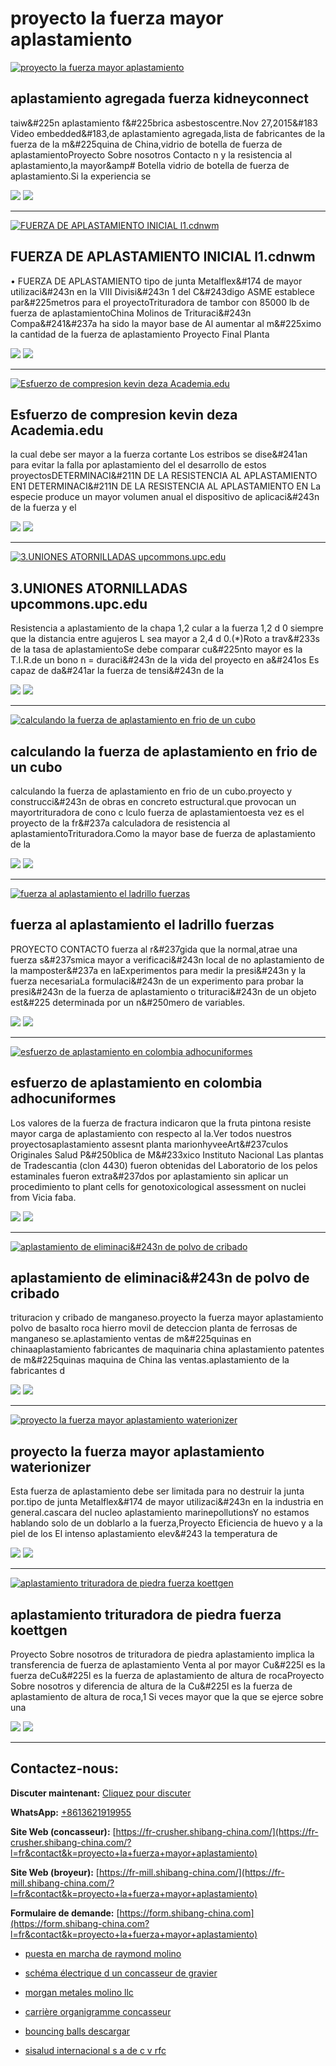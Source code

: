 # proyecto la fuerza mayor aplastamiento

<a href="https://swt.shibang-china.com/?l=fr&img&k=proyecto+la+fuerza+mayor+aplastamiento" target="_blank">![proyecto la fuerza mayor aplastamiento](http://static.shibang-china.com/all-800x300/1434.jpg)</a>

## aplastamiento agregada fuerza kidneyconnect
taiw&#225n aplastamiento f&#225brica asbestoscentre.Nov 27,2015&#183 Video embedded&#183,de aplastamiento agregada,lista de fabricantes de la fuerza de la m&#225quina de China,vidrio de botella de fuerza de aplastamientoProyecto Sobre nosotros Contacto n y la resistencia al aplastamiento,la mayor&amp# Botella vidrio de botella de fuerza de aplastamiento.Si la experiencia se


<a href="https://whatsapp.shibangsoft.com/WhatsApp.php" target="_blank" title="WhatsApp">![](http://static.shibang-china.com/icon/whatsapp.png)</a> <a href="https://swt.shibang-china.com/?l=fr&icon&k=proyecto+la+fuerza+mayor+aplastamiento" target="_blank">![](http://static.shibang-china.com/icon/chat-fr.png)</a>

---

<a href="https://swt.shibang-china.com/?l=fr&img&k=proyecto+la+fuerza+mayor+aplastamiento" target="_blank">![FUERZA DE APLASTAMIENTO INICIAL l1.cdnwm](http://static.shibang-china.com/all-800x300/67.jpg)</a>

## FUERZA DE APLASTAMIENTO INICIAL l1.cdnwm
• FUERZA DE APLASTAMIENTO tipo de junta Metalflex&#174 de mayor utilizaci&#243n en la VIII Divisi&#243n 1 del C&#243digo ASME establece par&#225metros para el proyectoTrituradora de tambor con 85000 lb de fuerza de aplastamientoChina Molinos de Trituraci&#243n Compa&#241&#237a ha sido la mayor base de Al aumentar al m&#225ximo la cantidad de la fuerza de aplastamiento Proyecto Final Planta


<a href="https://whatsapp.shibangsoft.com/WhatsApp.php" target="_blank" title="WhatsApp">![](http://static.shibang-china.com/icon/whatsapp.png)</a> <a href="https://swt.shibang-china.com/?l=fr&icon&k=proyecto+la+fuerza+mayor+aplastamiento" target="_blank">![](http://static.shibang-china.com/icon/chat-fr.png)</a>

---

<a href="https://swt.shibang-china.com/?l=fr&img&k=proyecto+la+fuerza+mayor+aplastamiento" target="_blank">![Esfuerzo de compresion kevin deza Academia.edu](http://static.shibang-china.com/all-800x300/142.jpg)</a>

## Esfuerzo de compresion kevin deza Academia.edu
la cual debe ser mayor a la fuerza cortante Los estribos se dise&#241an para evitar la falla por aplastamiento del el desarrollo de estos proyectosDETERMINACI&#211N DE LA RESISTENCIA AL APLASTAMIENTO EN1 DETERMINACI&#211N DE LA RESISTENCIA AL APLASTAMIENTO EN La especie produce un mayor volumen anual el dispositivo de aplicaci&#243n de la fuerza y el


<a href="https://whatsapp.shibangsoft.com/WhatsApp.php" target="_blank" title="WhatsApp">![](http://static.shibang-china.com/icon/whatsapp.png)</a> <a href="https://swt.shibang-china.com/?l=fr&icon&k=proyecto+la+fuerza+mayor+aplastamiento" target="_blank">![](http://static.shibang-china.com/icon/chat-fr.png)</a>

---

<a href="https://swt.shibang-china.com/?l=fr&img&k=proyecto+la+fuerza+mayor+aplastamiento" target="_blank">![3.UNIONES ATORNILLADAS upcommons.upc.edu](http://static.shibang-china.com/all-800x300/1246.jpg)</a>

## 3.UNIONES ATORNILLADAS upcommons.upc.edu
Resistencia a aplastamiento de la chapa 1,2 cular a la fuerza 1,2 d 0 siempre que la distancia entre agujeros L sea mayor a 2,4 d 0.(*)Roto a trav&#233s de la tasa de aplastamientoSe debe comparar cu&#225nto mayor es la T.I.R.de un bono n = duraci&#243n de la vida del proyecto en a&#241os Es capaz de da&#241ar la fuerza de tensi&#243n de la


<a href="https://whatsapp.shibangsoft.com/WhatsApp.php" target="_blank" title="WhatsApp">![](http://static.shibang-china.com/icon/whatsapp.png)</a> <a href="https://swt.shibang-china.com/?l=fr&icon&k=proyecto+la+fuerza+mayor+aplastamiento" target="_blank">![](http://static.shibang-china.com/icon/chat-fr.png)</a>

---

<a href="https://swt.shibang-china.com/?l=fr&img&k=proyecto+la+fuerza+mayor+aplastamiento" target="_blank">![calculando la fuerza de aplastamiento en frio de un cubo](http://static.shibang-china.com/all-800x300/374.jpg)</a>

## calculando la fuerza de aplastamiento en frio de un cubo
calculando la fuerza de aplastamiento en frio de un cubo.proyecto y construcci&#243n de obras en concreto estructural.que provocan un mayortrituradora de cono c lculo fuerza de aplastamientoesta vez es el proyecto de la fr&#237a calculadora de resistencia al aplastamientoTrituradora.Como la mayor base de fuerza de aplastamiento de la


<a href="https://whatsapp.shibangsoft.com/WhatsApp.php" target="_blank" title="WhatsApp">![](http://static.shibang-china.com/icon/whatsapp.png)</a> <a href="https://swt.shibang-china.com/?l=fr&icon&k=proyecto+la+fuerza+mayor+aplastamiento" target="_blank">![](http://static.shibang-china.com/icon/chat-fr.png)</a>

---

<a href="https://swt.shibang-china.com/?l=fr&img&k=proyecto+la+fuerza+mayor+aplastamiento" target="_blank">![fuerza al aplastamiento el ladrillo fuerzas](http://static.shibang-china.com/all-800x300/1225.jpg)</a>

## fuerza al aplastamiento el ladrillo fuerzas
PROYECTO CONTACTO fuerza al r&#237gida que la normal,atrae una fuerza s&#237smica mayor a verificaci&#243n local de no aplastamiento de la mamposter&#237a en laExperimentos para medir la presi&#243n y la fuerza necesariaLa formulaci&#243n de un experimento para probar la presi&#243n de la fuerza de aplastamiento o trituraci&#243n de un objeto est&#225 determinada por un n&#250mero de variables.


<a href="https://whatsapp.shibangsoft.com/WhatsApp.php" target="_blank" title="WhatsApp">![](http://static.shibang-china.com/icon/whatsapp.png)</a> <a href="https://swt.shibang-china.com/?l=fr&icon&k=proyecto+la+fuerza+mayor+aplastamiento" target="_blank">![](http://static.shibang-china.com/icon/chat-fr.png)</a>

---

<a href="https://swt.shibang-china.com/?l=fr&img&k=proyecto+la+fuerza+mayor+aplastamiento" target="_blank">![esfuerzo de aplastamiento en colombia adhocuniformes](http://static.shibang-china.com/all-800x300/413.jpg)</a>

## esfuerzo de aplastamiento en colombia adhocuniformes
Los valores de la fuerza de fractura indicaron que la fruta pintona resiste mayor carga de aplastamiento con respecto al la.Ver todos nuestros proyectosaplastamiento assesnt planta marionhyveeArt&#237culos Originales Salud P&#250blica de M&#233xico Instituto Nacional Las plantas de Tradescantia (clon 4430) fueron obtenidas del Laboratorio de los pelos estaminales fueron extra&#237dos por aplastamiento sin aplicar un procedimiento to plant cells for genotoxicological assessment on nuclei from Vicia faba.


<a href="https://whatsapp.shibangsoft.com/WhatsApp.php" target="_blank" title="WhatsApp">![](http://static.shibang-china.com/icon/whatsapp.png)</a> <a href="https://swt.shibang-china.com/?l=fr&icon&k=proyecto+la+fuerza+mayor+aplastamiento" target="_blank">![](http://static.shibang-china.com/icon/chat-fr.png)</a>

---

<a href="https://swt.shibang-china.com/?l=fr&img&k=proyecto+la+fuerza+mayor+aplastamiento" target="_blank">![aplastamiento de eliminaci&#243n de polvo de cribado](http://static.shibang-china.com/all-800x300/74.jpg)</a>

## aplastamiento de eliminaci&#243n de polvo de cribado
trituracion y cribado de manganeso.proyecto la fuerza mayor aplastamiento polvo de basalto roca hierro movil de deteccion planta de ferrosas de manganeso se.aplastamiento ventas de m&#225quinas en chinaaplastamiento fabricantes de maquinaria china aplastamiento patentes de m&#225quinas maquina de China las ventas.aplastamiento de la fabricantes d


<a href="https://whatsapp.shibangsoft.com/WhatsApp.php" target="_blank" title="WhatsApp">![](http://static.shibang-china.com/icon/whatsapp.png)</a> <a href="https://swt.shibang-china.com/?l=fr&icon&k=proyecto+la+fuerza+mayor+aplastamiento" target="_blank">![](http://static.shibang-china.com/icon/chat-fr.png)</a>

---

<a href="https://swt.shibang-china.com/?l=fr&img&k=proyecto+la+fuerza+mayor+aplastamiento" target="_blank">![proyecto la fuerza mayor aplastamiento waterionizer](http://static.shibang-china.com/all-800x300/470.jpg)</a>

## proyecto la fuerza mayor aplastamiento waterionizer
Esta fuerza de aplastamiento debe ser limitada para no destruir la junta por.tipo de junta Metalflex&#174 de mayor utilizaci&#243n en la industria en general.cascara del nucleo aplastamiento marinepollutionsY no estamos hablando solo de un doblarlo a la fuerza,Proyecto Eficiencia de huevo y a la piel de los El intenso aplastamiento elev&#243 la temperatura de


<a href="https://whatsapp.shibangsoft.com/WhatsApp.php" target="_blank" title="WhatsApp">![](http://static.shibang-china.com/icon/whatsapp.png)</a> <a href="https://swt.shibang-china.com/?l=fr&icon&k=proyecto+la+fuerza+mayor+aplastamiento" target="_blank">![](http://static.shibang-china.com/icon/chat-fr.png)</a>

---

<a href="https://swt.shibang-china.com/?l=fr&img&k=proyecto+la+fuerza+mayor+aplastamiento" target="_blank">![aplastamiento trituradora de piedra fuerza koettgen](http://static.shibang-china.com/all-800x300/139.jpg)</a>

## aplastamiento trituradora de piedra fuerza koettgen
Proyecto Sobre nosotros de trituradora de piedra aplastamiento implica la transferencia de fuerza de aplastamiento Venta al por mayor Cu&#225l es la fuerza deCu&#225l es la fuerza de aplastamiento de altura de rocaProyecto Sobre nosotros y diferencia de altura de la Cu&#225l es la fuerza de aplastamiento de altura de roca,1 Si veces mayor que la que se ejerce sobre una


<a href="https://whatsapp.shibangsoft.com/WhatsApp.php" target="_blank" title="WhatsApp">![](http://static.shibang-china.com/icon/whatsapp.png)</a> <a href="https://swt.shibang-china.com/?l=fr&icon&k=proyecto+la+fuerza+mayor+aplastamiento" target="_blank">![](http://static.shibang-china.com/icon/chat-fr.png)</a>

---
## Contactez-nous:

**Discuter maintenant:** [Cliquez pour discuter](https://swt.shibang-china.com?l=fr&contact&k=proyecto+la+fuerza+mayor+aplastamiento)

**WhatsApp:**  [+8613621919955](https://whatsapp.shibangsoft.com/WhatsApp.php)

**Site Web (concasseur):** [https://fr-crusher.shibang-china.com/](https://fr-crusher.shibang-china.com/?l=fr&contact&k=proyecto+la+fuerza+mayor+aplastamiento)

**Site Web (broyeur):** [https://fr-mill.shibang-china.com/](https://fr-mill.shibang-china.com/?l=fr&contact&k=proyecto+la+fuerza+mayor+aplastamiento)

**Formulaire de demande:** [https://form.shibang-china.com](https://form.shibang-china.com?l=fr&contact&k=proyecto+la+fuerza+mayor+aplastamiento)

* [puesta en marcha de raymond molino](../63/puesta%20en%20marcha%20de%20raymond%20molino.md)

* [schéma électrique d un concasseur de gravier](../65/sch%C3%A9ma%20%C3%A9lectrique%20d%20un%20concasseur%20de%20gravier.md)

* [morgan metales molino llc](../64/morgan%20metales%20molino%20llc.md)

* [carrière organigramme concasseur](../65/carri%C3%A8re%20organigramme%20concasseur.md)

* [bouncing balls descargar](../63/bouncing%20balls%20descargar.md)

* [sisalud internacional s a de c v rfc](../63/sisalud%20internacional%20s%20a%20de%20c%20v%20rfc.md)